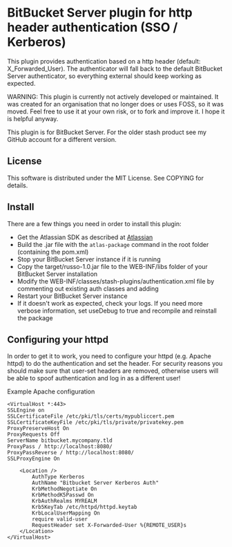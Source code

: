 # BitBucket Server plugin for http header authentication (SSO / Kerberos)

This plugin provides authentication based on a http header  (default: X_Forwarded_User). 
The authenticator will fall back to the default BitBucket Server authenticator, so everything external should keep working as expected. 

WARNING: This plugin is currently not actively developed or maintained. 
It was created for an organisation that no longer does or uses FOSS, so it was moved. 
Feel free to use it at your own risk, or to fork and improve it. 
I hope it is helpful anyway.

This plugin is for BitBucket Server. For the older stash product see my GitHub account for a different version.

## License 

This software is distributed under the MIT License. See COPYING for details. 

## Install
There are a few things you need in order to install this plugin:

* Get the Atlassian SDK as described at [Atlassian](https://developer.atlassian.com/display/DOCS/Set+up+the+Atlassian+Plugin+SDK+and+Build+a+Project)
* Build the .jar file with the `atlas-package` command in the root folder (containing the pom.xml) 
* Stop your BitBucket Server instance if it is running
* Copy the target/russo-1.0.jar file to the WEB-INF/libs folder of your BitBucket Server installation
* Modify the WEB-INF/classes/stash-plugins/authentication.xml file by commenting out existing auth classes and adding <authenticator class="ch.fuchsnet.spring.RussoBitBucketAuthenticationHandler"/>
* Restart your BitBucket Server instance
* If it doesn't work as expected, check your logs. If you need more verbose information, set useDebug to true and recompile and reinstall the package

## Configuring your httpd

In order to get it to work, you need to configure your httpd (e.g. Apache httpd) to do the authentication and set the header. 
For security reasons you should make sure that user-set headers are removed, otherwise users will be able to spoof authentication
and log in as a different user! 

Example Apache configuration

```
<VirtualHost *:443>
SSLEngine on
SSLCertificateFile /etc/pki/tls/certs/mypubliccert.pem
SSLCertificateKeyFile /etc/pki/tls/private/privatekey.pem
ProxyPreserveHost On
ProxyRequests Off
ServerName bitbucket.mycompany.tld
ProxyPass / http://localhost:8080/
ProxyPassReverse / http://localhost:8080/
SSLProxyEngine On

    <Location />
        AuthType Kerberos
        AuthName "Bitbucket Server Kerberos Auth"
        KrbMethodNegotiate On
        KrbMethodK5Passwd On
        KrbAuthRealms MYREALM
        Krb5KeyTab /etc/httpd/httpd.keytab
        KrbLocalUserMapping On
        require valid-user
        RequestHeader set X-Forwarded-User %{REMOTE_USER}s
    </Location>
</VirtualHost>

```
